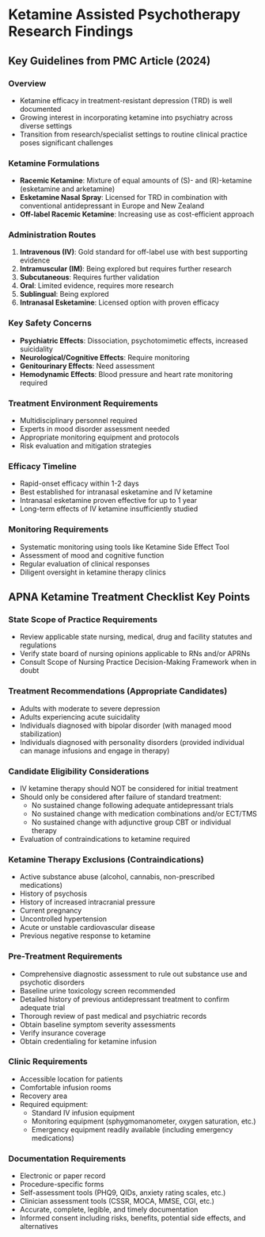 # Ketamine Assisted Psychotherapy Research Findings

## Key Guidelines from PMC Article (2024)

### Overview
- Ketamine efficacy in treatment-resistant depression (TRD) is well documented
- Growing interest in incorporating ketamine into psychiatry across diverse settings
- Transition from research/specialist settings to routine clinical practice poses significant challenges

### Ketamine Formulations
- **Racemic Ketamine**: Mixture of equal amounts of (S)- and (R)-ketamine (esketamine and arketamine)
- **Esketamine Nasal Spray**: Licensed for TRD in combination with conventional antidepressant in Europe and New Zealand
- **Off-label Racemic Ketamine**: Increasing use as cost-efficient approach

### Administration Routes
1. **Intravenous (IV)**: Gold standard for off-label use with best supporting evidence
2. **Intramuscular (IM)**: Being explored but requires further research
3. **Subcutaneous**: Requires further validation
4. **Oral**: Limited evidence, requires more research
5. **Sublingual**: Being explored
6. **Intranasal Esketamine**: Licensed option with proven efficacy

### Key Safety Concerns
- **Psychiatric Effects**: Dissociation, psychotomimetic effects, increased suicidality
- **Neurological/Cognitive Effects**: Require monitoring
- **Genitourinary Effects**: Need assessment
- **Hemodynamic Effects**: Blood pressure and heart rate monitoring required

### Treatment Environment Requirements
- Multidisciplinary personnel required
- Experts in mood disorder assessment needed
- Appropriate monitoring equipment and protocols
- Risk evaluation and mitigation strategies

### Efficacy Timeline
- Rapid-onset efficacy within 1-2 days
- Best established for intranasal esketamine and IV ketamine
- Intranasal esketamine proven effective for up to 1 year
- Long-term effects of IV ketamine insufficiently studied

### Monitoring Requirements
- Systematic monitoring using tools like Ketamine Side Effect Tool
- Assessment of mood and cognitive function
- Regular evaluation of clinical responses
- Diligent oversight in ketamine therapy clinics



## APNA Ketamine Treatment Checklist Key Points

### State Scope of Practice Requirements
- Review applicable state nursing, medical, drug and facility statutes and regulations
- Verify state board of nursing opinions applicable to RNs and/or APRNs
- Consult Scope of Nursing Practice Decision-Making Framework when in doubt

### Treatment Recommendations (Appropriate Candidates)
- Adults with moderate to severe depression
- Adults experiencing acute suicidality
- Individuals diagnosed with bipolar disorder (with managed mood stabilization)
- Individuals diagnosed with personality disorders (provided individual can manage infusions and engage in therapy)

### Candidate Eligibility Considerations
- IV ketamine therapy should NOT be considered for initial treatment
- Should only be considered after failure of standard treatment:
  - No sustained change following adequate antidepressant trials
  - No sustained change with medication combinations and/or ECT/TMS
  - No sustained change with adjunctive group CBT or individual therapy
- Evaluation of contraindications to ketamine required

### Ketamine Therapy Exclusions (Contraindications)
- Active substance abuse (alcohol, cannabis, non-prescribed medications)
- History of psychosis
- History of increased intracranial pressure
- Current pregnancy
- Uncontrolled hypertension
- Acute or unstable cardiovascular disease
- Previous negative response to ketamine

### Pre-Treatment Requirements
- Comprehensive diagnostic assessment to rule out substance use and psychotic disorders
- Baseline urine toxicology screen recommended
- Detailed history of previous antidepressant treatment to confirm adequate trial
- Thorough review of past medical and psychiatric records
- Obtain baseline symptom severity assessments
- Verify insurance coverage
- Obtain credentialing for ketamine infusion

### Clinic Requirements
- Accessible location for patients
- Comfortable infusion rooms
- Recovery area
- Required equipment:
  - Standard IV infusion equipment
  - Monitoring equipment (sphygmomanometer, oxygen saturation, etc.)
  - Emergency equipment readily available (including emergency medications)

### Documentation Requirements
- Electronic or paper record
- Procedure-specific forms
- Self-assessment tools (PHQ9, QIDs, anxiety rating scales, etc.)
- Clinician assessment tools (CSSR, MOCA, MMSE, CGI, etc.)
- Accurate, complete, legible, and timely documentation
- Informed consent including risks, benefits, potential side effects, and alternatives

